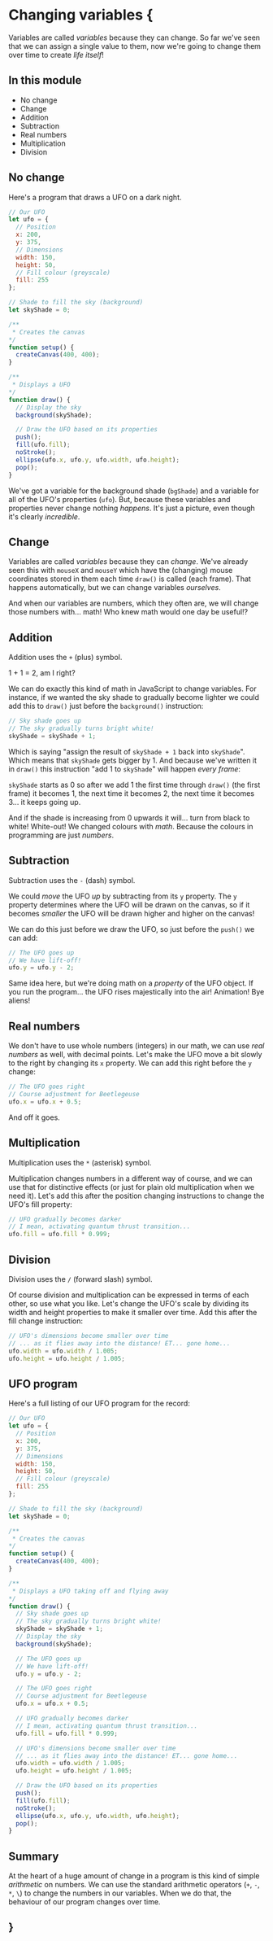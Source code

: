 # Changing variables {
    
Variables are called *variables* because they can change. So far we've seen that we can assign a single value to them, now we're going to change them over time to create *life itself*!
    
## In this module

- No change
- Change
- Addition
- Subtraction
- Real numbers
- Multiplication
- Division
    
## No change

Here's a program that draws a UFO on a dark night.

```javascript
// Our UFO
let ufo = {
  // Position
  x: 200,
  y: 375,
  // Dimensions
  width: 150,
  height: 50,
  // Fill colour (greyscale)
  fill: 255
};

// Shade to fill the sky (background)
let skyShade = 0;

/**
 * Creates the canvas
*/
function setup() {
  createCanvas(400, 400);
}

/**
 * Displays a UFO
*/
function draw() {
  // Display the sky
  background(skyShade);

  // Draw the UFO based on its properties
  push();
  fill(ufo.fill);
  noStroke();
  ellipse(ufo.x, ufo.y, ufo.width, ufo.height);
  pop();
}
```

We've got a variable for the background shade (`bgShade`) and a variable for all of the UFO's properties (`ufo`). But, because these variables and properties never change nothing *happens*. It's just a picture, even though it's clearly *incredible*.
    
## Change

Variables are called *variables* because they can *change*. We've already seen this with `mouseX` and `mouseY` which have the (changing) mouse coordinates stored in them each time `draw()` is called (each frame). That happens automatically, but we can change variables *ourselves*.

And when our variables are numbers, which they often are, we will change those numbers with... math! Who knew math would one day be useful!?

## Addition

Addition uses the `+` (plus) symbol.

1 + 1 = 2, am I right?

We can do exactly this kind of math in JavaScript to change variables. For instance, if we wanted the sky shade to gradually become lighter we could add this to `draw()` just before the `background()` instruction:

```javascript
// Sky shade goes up
// The sky gradually turns bright white!
skyShade = skyShade + 1;
```

Which is saying "assign the result of `skyShade + 1` back into `skyShade`". Which means that `skyShade` gets bigger by 1. And because we've written it in `draw()` this instruction "add 1 to `skyShade`" will happen *every frame*:

`skyShade` starts as 0 so after we add 1 the first time through `draw()` (the first frame) it becomes 1, the next time it becomes 2, the next time it becomes 3... it keeps going up.

And if the shade is increasing from 0 upwards it will... turn from black to white! White-out! We changed colours with *math*. Because the colours in programming are just *numbers*.

## Subtraction

Subtraction uses the `-` (dash) symbol.

We could *move* the UFO *up* by subtracting from its `y` property. The `y` property determines where the UFO will be drawn on the canvas, so if it becomes *smaller* the UFO will be drawn higher and higher on the canvas!

We can do this just before we draw the UFO, so just before the `push()` we can add:

```javascript
// The UFO goes up
// We have lift-off!
ufo.y = ufo.y - 2;
```

Same idea here, but we're doing math on a *property* of the UFO object. If you run the program... the UFO rises majestically into the air! Animation! Bye aliens!

## Real numbers

We don't have to use whole numbers (integers) in our math, we can use *real numbers* as well, with decimal points. Let's make the UFO move a bit slowly to the right by changing its `x` property. We can add this right before the `y` change:

```javascript
// The UFO goes right
// Course adjustment for Beetlegeuse
ufo.x = ufo.x + 0.5;
```

And off it goes.
    
## Multiplication

Multiplication uses the `*` (asterisk) symbol.

Multiplication changes numbers in a different way of course, and we can use that for distinctive effects (or just for plain old multiplication when we need it). Let's add this after the position changing instructions to change the UFO's fill property:

```javascript
// UFO gradually becomes darker
// I mean, activating quantum thrust transition...
ufo.fill = ufo.fill * 0.999;
```

## Division

Division uses the `/` (forward slash) symbol.

Of course division and multiplication can be expressed in terms of each other, so use what you like. Let's change the UFO's scale by dividing its width and height properties to make it smaller over time. Add this after the fill change instruction:

```javascript
// UFO's dimensions become smaller over time
// ... as it flies away into the distance! ET... gone home...
ufo.width = ufo.width / 1.005;
ufo.height = ufo.height / 1.005;
```

## UFO program

Here's a full listing of our UFO program for the record:

```javascript
// Our UFO
let ufo = {
  // Position
  x: 200,
  y: 375,
  // Dimensions
  width: 150,
  height: 50,
  // Fill colour (greyscale)
  fill: 255
};

// Shade to fill the sky (background)
let skyShade = 0;

/**
 * Creates the canvas
*/
function setup() {
  createCanvas(400, 400);
}

/**
 * Displays a UFO taking off and flying away 
*/
function draw() {
  // Sky shade goes up
  // The sky gradually turns bright white!
  skyShade = skyShade + 1;
  // Display the sky
  background(skyShade);

  // The UFO goes up
  // We have lift-off!
  ufo.y = ufo.y - 2;

  // The UFO goes right
  // Course adjustment for Beetlegeuse
  ufo.x = ufo.x + 0.5;

  // UFO gradually becomes darker
  // I mean, activating quantum thrust transition...
  ufo.fill = ufo.fill * 0.999;

  // UFO's dimensions become smaller over time
  // ... as it flies away into the distance! ET... gone home...
  ufo.width = ufo.width / 1.005;
  ufo.height = ufo.height / 1.005;

  // Draw the UFO based on its properties
  push();
  fill(ufo.fill);
  noStroke();
  ellipse(ufo.x, ufo.y, ufo.width, ufo.height);
  pop();
}
```
    
## Summary

At the heart of a huge amount of change in a program is this kind of simple *arithmetic* on numbers. We can use the standard arithmetic operators (`+`, `-`, `*`, `\`) to change the numbers in our variables. When we do that, the behaviour of our program changes over time.
    
## }